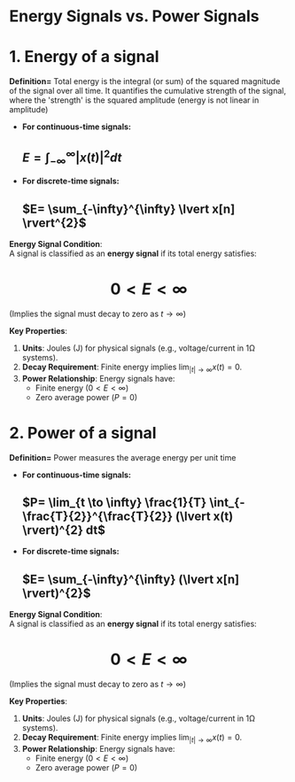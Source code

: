 # Energy Signals vs. Power Signals

# 1. Energy of a signal

**Definition=** Total energy is the integral (or sum) of the squared magnitude of the signal over all time. It quantifies the cumulative strength of the signal, where the 'strength' is the squared amplitude (energy is not linear in amplitude)

- **For continuous-time signals:**

  ## $E= \int_{-\infty}^{\infty} \lvert x(t) \rvert^{2} dt$

- **For discrete-time signals:**

  ## $E= \sum_{-\infty}^{\infty} \lvert x[n] \rvert^{2}$ 

**Energy Signal Condition**:  
A signal is classified as an **energy signal** if its total energy satisfies:
  # $$0 < E < \infty$$
(Implies the signal must decay to zero as $t\rightarrow\infty$)

**Key Properties**:
1. **Units**: Joules (J) for physical signals (e.g., voltage/current in 1Ω systems).
2. **Decay Requirement**: Finite energy implies $\lim_{|t| \to \infty} x(t) = 0$.
3. **Power Relationship**: Energy signals have:
   - Finite energy $( 0 < E < \infty )$
   - Zero average power $( P = 0 )$

# 2. Power of a signal

**Definition=** Power measures the average energy per unit time

- **For continuous-time signals:**

  ## $P= \lim_{t \to \infty} \frac{1}{T} \int_{-\frac{T}{2}}^{\frac{T}{2}} (\lvert x(t) \rvert)^{2} dt$

- **For discrete-time signals:**

  ## $E= \sum_{-\infty}^{\infty} (\lvert x[n] \rvert)^{2}$ 

**Energy Signal Condition**:  
A signal is classified as an **energy signal** if its total energy satisfies:
  # $$0 < E < \infty$$
(Implies the signal must decay to zero as $t\rightarrow\infty$)

**Key Properties**:
1. **Units**: Joules (J) for physical signals (e.g., voltage/current in 1Ω systems).
2. **Decay Requirement**: Finite energy implies $\lim_{|t| \to \infty} x(t) = 0$.
3. **Power Relationship**: Energy signals have:
   - Finite energy $( 0 < E < \infty )$
   - Zero average power $( P = 0 )$
